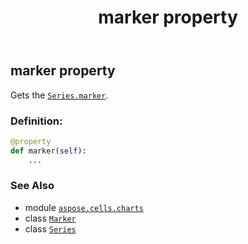 ﻿---
title: marker property
second_title: Aspose.Cells for Python via .NET API References
description: 
type: docs
weight: 350
url: /aspose.cells.charts/series/marker/
is_root: false
---

## marker property


Gets the [`Series.marker`](/cells/python-net/aspose.cells.charts/series#marker).
### Definition:
```python
@property
def marker(self):
    ...
```

### See Also
* module [`aspose.cells.charts`](../../)
* class [`Marker`](/cells/python-net/aspose.cells.charts/marker)
* class [`Series`](/cells/python-net/aspose.cells.charts/series)
